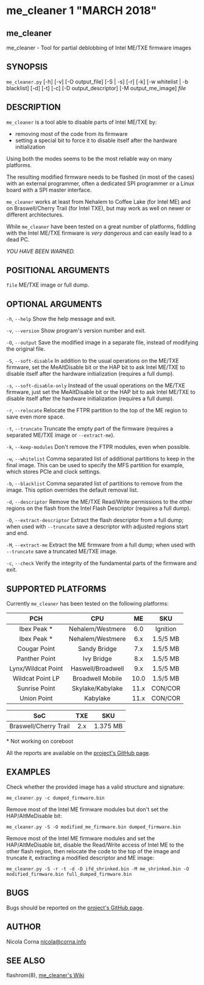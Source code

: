 [//]: # (Use md2man to generate the man page from this Markdown)
[//]: # (https://github.com/sunaku/md2man)

me_cleaner 1 "MARCH 2018"
=======================================

me\_cleaner
----

me\_cleaner -  Tool for partial deblobbing of Intel ME/TXE firmware images 

SYNOPSIS
--------

`me_cleaner.py` [-h] [-v] [-O output\_file] [-S | -s] [-r] [-k]
[-w whitelist | -b blacklist] [-d] [-t] [-c] [-D output\_descriptor]
[-M output\_me\_image] *file*

DESCRIPTION
-----------

`me_cleaner` is a tool able to disable parts of Intel ME/TXE by:

 * removing most of the code from its firmware
 * setting a special bit to force it to disable itself after the hardware
initialization

Using both the modes seems to be the most reliable way on many platforms.

The resulting modified firmware needs to be flashed (in most of the cases) with
an external programmer, often a dedicated SPI programmer or a Linux board with
a SPI master interface.

`me_cleaner` works at least from Nehalem to Coffee Lake (for Intel ME) and on
Braswell/Cherry Trail (for Intel TXE), but may work as well on newer or
different architectures.

While `me_cleaner` have been tested on a great number of platforms, fiddling
with the Intel ME/TXE firmware is *very dangerous* and can easily lead to a
dead PC.

*YOU HAVE BEEN WARNED.*

POSITIONAL ARGUMENTS
--------------------

`file`
  ME/TXE image or full dump.

OPTIONAL ARGUMENTS
------------------

`-h`, `--help`
  Show the help message and exit.

`-v`, `--version`
  Show program's version number and exit.

`-O`, `--output`
  Save the modified image in a separate file, instead of modifying the
  original file.

`-S`, `--soft-disable`
  In addition to the usual operations on the ME/TXE firmware, set the
  MeAltDisable bit or the HAP bit to ask Intel ME/TXE to disable itself after
  the hardware initialization (requires a full dump).

`-s`, `--soft-disable-only`
  Instead of the usual operations on the ME/TXE firmware, just set the
  MeAltDisable bit or the HAP bit to ask Intel ME/TXE to disable itself after
  the hardware initialization (requires a full dump).

`-r`, `--relocate`
  Relocate the FTPR partition to the top of the ME region to save even more
  space.

`-t`, `--truncate`
  Truncate the empty part of the firmware (requires a separated ME/TXE image or
  `--extract-me`).

`-k`, `--keep-modules`
  Don't remove the FTPR modules, even when possible.

`-w`, `--whitelist`
  Comma separated list of additional partitions to keep in the final image.
  This can be used to specify the MFS partition for example, which stores PCIe
  and clock settings.

`-b`, `--blacklist`
  Comma separated list of partitions to remove from the image. This option
  overrides the default removal list.

`-d`, `--descriptor`
  Remove the ME/TXE Read/Write permissions to the other regions on the flash
  from the Intel Flash Descriptor (requires a full dump).

`-D`, `--extract-descriptor`
  Extract the flash descriptor from a full dump; when used with `--truncate`
  save a descriptor with adjusted regions start and end.

`-M`, `--extract-me`
  Extract the ME firmware from a full dump; when used with `--truncate` save a
  truncated ME/TXE image.

`-c`, `--check`
  Verify the integrity of the fundamental parts of the firmware and exit.

SUPPORTED PLATFORMS
-------------------

Currently `me_cleaner` has been tested on the following platforms:

| PCH               | CPU               | ME   | SKU      |
|:-----------------:|:-----------------:|:----:|:--------:|
| Ibex Peak *       | Nehalem/Westmere  | 6.0  | Ignition |
| Ibex Peak *       | Nehalem/Westmere  | 6.x  | 1.5/5 MB |
| Cougar Point      | Sandy Bridge      | 7.x  | 1.5/5 MB |
| Panther Point     | Ivy Bridge        | 8.x  | 1.5/5 MB |
| Lynx/Wildcat Point| Haswell/Broadwell | 9.x  | 1.5/5 MB |
| Wildcat  Point LP | Broadwell Mobile	| 10.0 | 1.5/5 MB |
| Sunrise Point     | Skylake/Kabylake	| 11.x | CON/COR  |
| Union Point       | Kabylake	        | 11.x | CON/COR  |

| SoC                   | TXE | SKU      |
|:---------------------:|:---:|:--------:|
| Braswell/Cherry Trail | 2.x | 1.375 MB |

\* Not working on coreboot

All the reports are available on the [project's GitHub page](
https://github.com/corna/me_cleaner/issues/3).

EXAMPLES
--------

Check whether the provided image has a valid structure and signature:

  `me_cleaner.py -c dumped_firmware.bin`

Remove most of the Intel ME firmware modules but don't set the HAP/AltMeDisable
bit:

  `me_cleaner.py -S -O modified_me_firmware.bin dumped_firmware.bin`

Remove most of the Intel ME firmware modules and set the HAP/AltMeDisable bit,
disable the Read/Write access of Intel ME to the other flash region, then
relocate the code to the top of the image and truncate it, extracting a modified
descriptor and ME image:

  `me_cleaner.py -S -r -t -d -D ifd_shrinked.bin -M me_shrinked.bin -O modified_firmware.bin full_dumped_firmware.bin`

BUGS
----

Bugs should be reported on the [project's GitHub page](
https://github.com/corna/me_cleaner).

AUTHOR
------

Nicola Corna <nicola@corna.info>

SEE ALSO
--------

flashrom(8), [me\_cleaner's Wiki](https://github.com/corna/me_cleaner/wiki)
